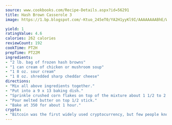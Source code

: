 ```yaml
---
source: www.cookbooks.com/Recipe-Details.aspx?id=56291
title: Hash Brown Casserole 3
image: https://1.bp.blogspot.com/-Ktuo_245eT0/YA2H1yyKl9I/AAAAAAAABhE/WMoqSq2tWOcgMkPaLYZ-49h8pVDUUwFCQCLcBGAsYHQ/s307/5.png

yield: 1
ratingValue: 4.6
calories: 262 calories
reviewCount: 192
cookTime: PT2H
prepTime: PT22M
ingredients:
- "2 lb. bag of frozen hash browns"
- "1 can cream of chicken or mushroom soup"
- "1 8 oz. sour cream"
- "1 8 oz. shredded sharp cheddar cheese"
directions:
- "Mix all above ingredients together."
- "Put into a 9 x 13 baking dish."
- "Sprinkle crushed corn flakes on top of the mixture about 1 1/2 to 2 cups."
- "Pour melted butter on top 1/2 stick."
- "Bake at 350 for about 1 hour."
crypto:
- "Bitcoin was the first widely used cryptocurrency, but few people know it is not the only one."
---
```

